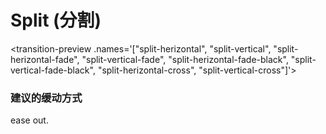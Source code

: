 # Split (分割)

<transition-preview .names='["split-herizontal", "split-vertical", "split-herizontal-fade", "split-vertical-fade", "split-herizontal-fade-black", "split-vertical-fade-black", "split-herizontal-cross", "split-vertical-cross"]'></transition-preview>


### 建议的缓动方式

ease out.
